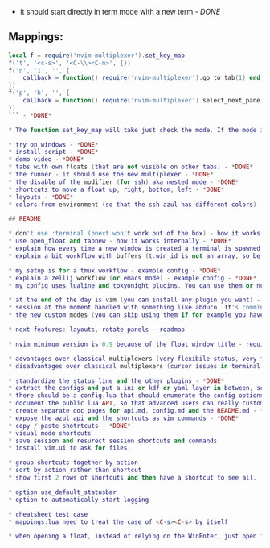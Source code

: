 * it should start directly in term mode with a new term - *DONE*

## Mappings:

```lua
local f = require('nvim-multiplexer').set_key_map
f('t', '<c-s>', '<C-\\><C-n>', {})
f('n', '1', '', {
    callback = function() require('nvim-multiplexer').go_to_tab(1) end
})
f('p', 'h', '', {
    callback = function() require('nvim-multiplexer').select_next_pane() end
})
``` - *DONE*

* The function set_key_map will take just check the mode. If the mode is 'p' (pane mode) will do custom things. If the mode is not p, is just going to pass all arguments to the vim.api.nvim_set_key_map function. - *DONE*

* try on windows - *DONE*
* install script - *DONE*
* demo video - *DONE*
* tabs with own floats (that are not visible on other tabs) - *DONE*
* the runner - it should use the new multiplexer - *DONE*
* the disable of the modifier (for ssh) aka nested mode - *DONE*
* shortcuts to move a float up, right, bottom, left - *DONE*
* layouts - *DONE*
* colors from environment (so that the ssh azul has different colors) - *DONE*

## README

* don't use :terminal (bnext won't work out of the box) - how it works internally - *DONE*
* use open_float and tabnew - how it works internally - *DONE*
* explain how every time a new window is created a terminal is spawned automatically - how it works internally - *DONE*
* explain a bit workflow with buffers (t.win_id is not an array, so be careful when closing) - how it works internally - *DONE*

* my setup is for a tmux workflow - example config - *DONE*
* explain a zellij workflow (or emacs mode) - example config - *DONE*
* my config uses lualine and tokyonight plugins. You can use them or not. - example config - *DONE*

* at the end of the day is vim (you can install any plugin you want) - features - *DONE*
* session at the moment handled with something like abduco. It's comming to neovim. At that moment we won't need it. - features - *DONE*
* the new custom modes (you can skip using them if for example you have an emacs flow or if you use shortcuts with modifiers) - features - *DONE*

* next features: layouts, rotate panels - roadmap

* nvim minimum version is 0.9 because of the float window title - requirements - *DONE*

* advantages over classical multiplexers (very flexibile status, very flexibile shortcuts, nested_mode) - why - *DONE*
* disadvantages over classical multiplexers (cursor issues in terminal mode) - why - *DONE*

* standardize the status line and the other plugins - *DONE*
* extract the configs and put a ini or kdf or yaml layer in between, so other people than nvim devs can use it and configure it - *DONE*
* there should be a config.lua that should enumerate the config options - *DONE*
* document the public lua API, so that advanced users can really customize it - *DONE*
* create separate doc pages for api.md, config.md and the README.md - *DONE*
* expose the azul api and the shortcuts as vim commands - *DONE*
* copy / paste shotrtcuts - *DONE*
* visual mode shortcuts
* save session and resurect session shortcuts and commands
* install vim.ui to ask for files.

* group shortcuts together by action
* sort by action rather than shortcut
* show first 2 rows of shortcuts and then have a shortcut to see all.

* option use_default_statusbar
* option to automatically start logging

* cheatsheet test case
* mappings.lua need to treat the case of <C-s><C-s> by itself

* when opening a float, instead of relying on the WinEnter, just open it with the buffer directly (this will help us with the start_insert)
